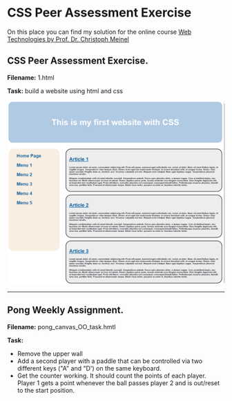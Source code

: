 # CSS Peer Assessment Exercise

On this place you can find my solution for the online course [Web Technologies by Prof. Dr. Christoph Meinel](https://open.hpi.de/courses/webtech2015) 


## CSS Peer Assessment Exercise.

**Filename:** 1.html

**Task:** build a website using html and css


![Solution for CSS Peer Assessment Exercise](https://github.com/hotfix/openhpi-mooc/blob/master/WebTechnologies/1.PNG "CSS Peer Assessment Exercise")

----

## Pong Weekly Assignment.

**Filename:** pong_canvas_OO_task.hmtl

**Task:**
- Remove the upper wall
- Add a second player with a paddle that can be controlled via two different keys ("A" and "D') on the same keyboard.
- Get the counter working. It should count the points of each player. Player 1 gets a point whenever the ball passes player 2 and is out/reset to the start position.
